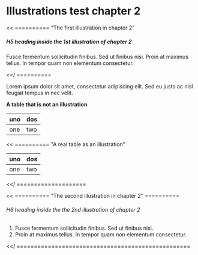 # Illustrations test chapter 2

<< ========== "The first illustration in chapter 2"

##### H5 heading inside the 1st illustration of chapter 2

Fusce fermentum sollicitudin finibus. Sed ut finibus nisi. 
Proin at maximus tellus. In tempor quam non elementum consectetur. 
 
<</ ========== 

Lorem ipsum dolor sit amet, consectetur adipiscing elit. 
Sed eu justo ac nisl feugiat tempus in nec velit. 

**A table that is not an illustration**:

| uno | dos |
| --- | --- |
| one | two |

<< ========== "A real table as an illustration"

| uno | dos |
| --- | --- |
| one | two |

<</ ====================


<< ========== "The second illustration in chapter 2" ========== 

###### H6 heading inside the the 2nd illustration of chapter 2

1. Fusce fermentum sollicitudin finibus. Sed ut finibus nisi. 
2. Proin at maximus tellus. In tempor quam non elementum consectetur. 
 
<</ ==================================================



